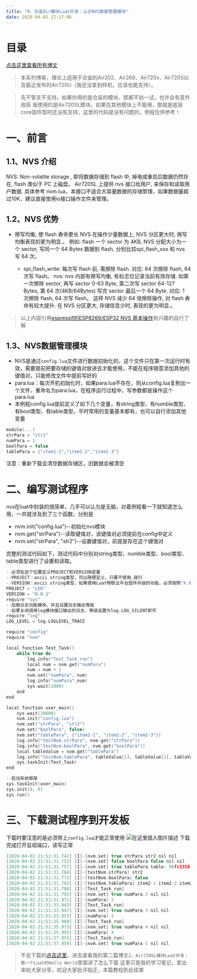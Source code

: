 ```yaml
---
title: "9、合宙Air模块Luat开发：认识NVS数据管理模块"
date: 2020-04-02 22:17:06
---
```


# 目录

[点击这里查看所有博文](https://blog.csdn.net/weixin_44570083/article/details/104285283)

> 本系列博客，理论上适用于合宙的Air202、Air268、Air720x、Air720S以及最近发布的Air720U（我还没拿到样机，应该也能支持）。


> 先不管支不支持，如果你用的是合宙的模块，那都不妨一试，也许会有意外收获
我使用的是Air720SL模块，如果在其他模块上不能用，那就是底层core固件暂时还没有支持，这里的代码是没有问题的。例程仅供参考！

# 一、前言
## 1.1、NVS 介绍
NVS: Non-volatile storage , 即将数据存储到 flash 中, 掉电或重启后数据仍然存在, flash 类似于 PC 上磁盘。
Air720SL 上提供 nvs 接口给用户, 来保存和读取用户数据. 具体参考 nvm.lua，本接口不适合大容量数据的存储管理，如果数据量超过10K，建议直接使用io接口操作文件来管理。
## 1.2、NVS 优势
* 擦写均衡, 使 flash 寿命更长
  NVS 在操作少量数据上, NVS 分区更大时, 擦写均衡表现的更为明显.。
  例如: flash 一个 sector 为 4KB, NVS 分配大小为一个 sector, 写同一个 64 Bytes 数据到 flash, 分别比较spi_flash_xxx 和 nvs 写 64 次。

	* spi_flash_write: 每次写 flash 前, 需擦除 flash. 对应: 64 次擦除 flash, 64 次写 flash。
nvs: nvs 内部有擦写均衡, 有标志位记录当前有效存储. 如第一次擦除 sector, 再写 sector 0-63 Byte, 第二次写 sector 64-127 Bytes, 第 64 次(4KB/64Bytes) 写完 sector 最后一个 64 Byte. 对应: 1 次擦除 flash, 64 次写 flash。
这样 NVS 减少 64 倍擦除操作, 对 flash 寿命有较大提升.
在 NVS 分区更大, 存储信息少时, 表现的更为明显.。
> 以上内容引用[espressif的ESP8266/ESP32 NVS 基本操作](https://blog.csdn.net/espressif/article/details/84749096)有兴趣的自行了解

## 1.3、NVS数据管理模块
* NVS是通过`config.lua`文件进行数据初始化的，这个文件只在第一次运行时有效，需要提前把要存储的键值对放进去才能使用，不能在程序随意添加其他的键值对，只能修改文件中提前写好的
*   para.lua：每次开机初始化时，如果para.lua不存在，则从config.lua复制出一个文件，重命名为para.lua，在程序运行过程中，写参数都是操作这个para.lua
* 本例程config.lua提前定义了如下几个变量，有string类型、有numble类型、有bool类型、有table类型，平时常用的变量基本都有，也可以自行添加其他变量
```c
module(...)
strPara = "str1"
numPara = 1
boolPara = false
tablePara = {"item1-1","item1-2","item1-3"}
```
注意：重新下载会清空数据存储区，旧数据会被清空

# 二、编写测试程序
nvs在luat中封装的很简单，几乎可以认为是无脑，对着例程看一下就知道怎么用，一共就涉及到了三个函数，分别是
* nvm.init("config.lua")--初始化nvs模块
* nvm.get("strPara")--读取键值对，该键值对必须提前在config中定义
* nvm.set("strPara", "str2")--设置键值对，前提是存在这个键值对

完整的测试代码如下，测试代码中分别对string类型、numble类型、bool类型、table类型进行了设置和读取。

```c
--必须在这个位置定义PROJECT和VERSION变量
--PROJECT：ascii string类型，可以随便定义，只要不使用,就行
--VERSION：ascii string类型，如果使用Luat物联云平台固件升级的功能，必须按照"X.X.X"定义，X表示1位数字；否则可随便定义
PROJECT = "LED"
VERSION = "0.0.1"
require "sys"
--加载日志功能模块，并且设置日志输出等级
--如果关闭调用log模块接口输出的日志，等级设置为log.LOG_SILENT即可
require "log"
LOG_LEVEL = log.LOGLEVEL_TRACE

require "config"
require "nvm"

local function Test_Task()
    while true do
        log.info("Test_Task_run")
        local num = nvm.get("numPara")
        num = num + 1
        nvm.set("numPara", num)
        log.info("numPara",num)
        sys.wait(2000)
    end
end

local function user_main()
    sys.wait(10000)
    nvm.init("config.lua")
    nvm.set("strPara", "str2")
    nvm.set("boolPara", false)
    nvm.set("tablePara", {"item2-1", "item2-2", "item2-3"})
    log.info("testNvm.strPara", nvm.get("strPara"))
    log.info("testNvm.boolPara", nvm.get("boolPara"))
    local tableValue = nvm.get("tablePara")
    log.info("testNvm.tablePara", tableValue[1], tableValue[2], tableValue[3])
    sys.taskInit(Test_Task)
end

--启动系统框架
sys.taskInit(user_main)
sys.init(0, 0)
sys.run()
```


# 三、下载测试程序到开发板
下载时要注意的是必须带上`config.lua`才能正常使用
![在这里插入图片描述](https://img-blog.csdnimg.cn/20200402212937386.png)
下载完成打开监视端口，读写正常
```c
[2020-04-02 21:51:31.742] [I]-[nvm.set] true strPara str2 nil nil
[2020-04-02 21:51:31.753] [I]-[nvm.set] false boolPara false nil nil
[2020-04-02 21:51:31.757] [I]-[nvm.set] true tablePara table: 06fc3358 nil nil
[2020-04-02 21:51:31.768] [I]-[testNvm.strPara] str2
[2020-04-02 21:51:31.772] [I]-[testNvm.boolPara] false
[2020-04-02 21:51:31.782] [I]-[testNvm.tablePara] item2-1 item2-2 item2-3
[2020-04-02 21:51:31.788] [I]-[Test_Task_run]
[2020-04-02 21:51:31.792] [I]-[nvm.set] true numPara 2 nil nil
[2020-04-02 21:51:31.971] [I]-[numPara] 2
[2020-04-02 21:51:33.943] [I]-[Test_Task_run]
[2020-04-02 21:51:33.947] [I]-[nvm.set] true numPara 3 nil nil
[2020-04-02 21:51:33.953] [I]-[numPara] 3
[2020-04-02 21:51:35.960] [I]-[Test_Task_run]
[2020-04-02 21:51:35.973] [I]-[nvm.set] true numPara 4 nil nil
[2020-04-02 21:51:35.993] [I]-[numPara] 4
[2020-04-02 21:51:37.955] [I]-[Test_Task_run]
[2020-04-02 21:51:37.959] [I]-[nvm.set] true numPara 5 nil nil

```




> 不会下载的[点击这里](https://blog.csdn.net/weixin_44570083/article/details/104285283)，进去查看我的第二篇博文`2、Air720SL模块Luat开发：第一个Luat的Hello World`里面讲了怎么下载
> 这里只是我的学习笔记，拿出来给大家分享，欢迎大家批评指正，本篇教程到此结束
